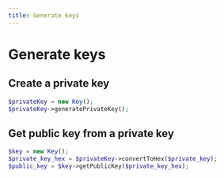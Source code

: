 ```yaml
---
title: Generate keys
---
```


# Generate keys

## Create a private key

```php
$privateKey = new Key();
$privateKey->generatePrivateKey();
```

## Get public key from a private key

```php
$key = new Key();
$private_key_hex = $privateKey->convertToHex($private_key);
$public_key = $key->getPublicKey($private_key_hex);
```
